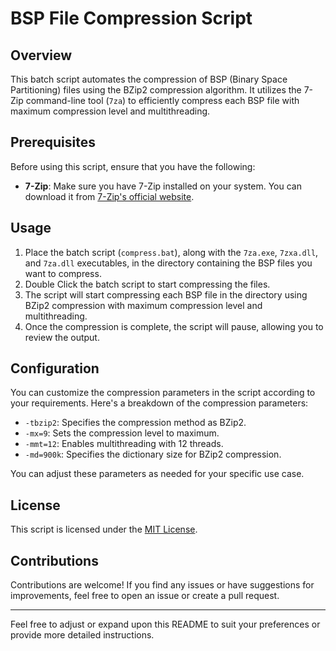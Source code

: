 # BSP File Compression Script

## Overview

This batch script automates the compression of BSP (Binary Space Partitioning) files using the BZip2 compression algorithm. It utilizes the 7-Zip command-line tool (`7za`) to efficiently compress each BSP file with maximum compression level and multithreading.

## Prerequisites

Before using this script, ensure that you have the following:

- **7-Zip**: Make sure you have 7-Zip installed on your system. You can download it from [7-Zip's official website](https://www.7-zip.org/).

## Usage

1. Place the batch script (`compress.bat`), along with the `7za.exe`, `7zxa.dll`, and `7za.dll` executables, in the directory containing the BSP files you want to compress.
2. Double Click the batch script to start compressing the files. 
4. The script will start compressing each BSP file in the directory using BZip2 compression with maximum compression level and multithreading.
5. Once the compression is complete, the script will pause, allowing you to review the output.

## Configuration

You can customize the compression parameters in the script according to your requirements. Here's a breakdown of the compression parameters:

- `-tbzip2`: Specifies the compression method as BZip2.
- `-mx=9`: Sets the compression level to maximum.
- `-mmt=12`: Enables multithreading with 12 threads.
- `-md=900k`: Specifies the dictionary size for BZip2 compression.

You can adjust these parameters as needed for your specific use case.

## License

This script is licensed under the [MIT License](LICENSE).

## Contributions

Contributions are welcome! If you find any issues or have suggestions for improvements, feel free to open an issue or create a pull request.

---

Feel free to adjust or expand upon this README to suit your preferences or provide more detailed instructions.
